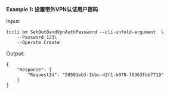 **Example 1: 设置带外VPN认证用户密码**



Input: 

```
tccli bm SetOutBandVpnAuthPassword --cli-unfold-argument  \
    --Password 123\
    --Operate Create
```

Output: 
```
{
    "Response": {
        "RequestId": "58501eb3-1bbc-42f1-b078-f0363fbb7719"
    }
}
```

